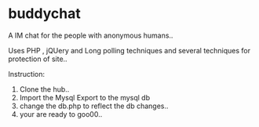 buddychat
=========

A IM chat for the people with anonymous humans..

Uses PHP , jQUery and Long polling techniques and several techniques for protection of site..


Instruction:
  1. Clone the hub..
  2. Import the Mysql Export to the mysql db
  3. change the db.php to reflect the db changes..
  4. your are ready to goo00..